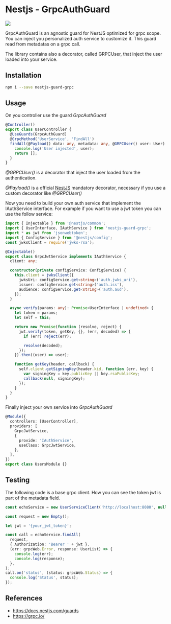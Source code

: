 # Nestjs - GrpcAuthGuard

<img src="https://miro.medium.com/max/4500/1*NMkClP0D2ZkWEXAPHYvy1Q.png">

GrpcAuthGuard is an agnostic guard for NestJS optimized for grpc scope. You can inject you personalized auth service to customize it. This guard read from metadatas on a grpc call.

The library contains also a decorator, called GRPCUser, that inject the user loaded into your service.

## Installation

```sh
npm i --save nestjs-guard-grpc
```

## Usage

On you controller use the guard _GrpcAuthGuard_

```ts
@Controller()
export class UserController {
  @UseGuards(GrpcAuthGuard)
  @GrpcMethod('UserService', 'FindAll')
  findAll(@Payload() data: any, metadata: any, @GRPCUser() user: User) {
    console.log('User injected', user);
    return [];
  }
}
```

_@GRPCUser()_ is a decorator that inject the user loaded from the authentication.

_@Payload()_ is a official <a href="https://github.com/nestjs/nest/issues/4851" target="_blank">NestJS</a> mandatory decorator, necessary if you use a custom decorator like _@GRPCUser()_

Now you need to build your own auth service that implement the IAuthService interface. For example if you want to use a jwt token you can use the follow service:

```ts
import { Injectable } from '@nestjs/common';
import { UserInterface, IAuthService } from 'nestjs-guard-grpc';
import * as jwt from 'jsonwebtoken';
import { ConfigService } from '@nestjs/config';
const jwksClient = require('jwks-rsa');

@Injectable()
export class GrpcJwtService implements IAuthService {
  client: any;

  constructor(private configService: ConfigService) {
    this.client = jwksClient({
      jwksUri: configService.get<string>('auth.jwks_uri'),
      issuer: configService.get<string>('auth.iss'),
      audience: configService.get<string>('auth.aud'),
    });
  }

  async verify(params: any): Promise<UserInterface | undefined> {
    let token = params;
    let self = this;

    return new Promise(function (resolve, reject) {
      jwt.verify(token, getKey, {}, (err, decoded) => {
        if (err) reject(err);

        resolve(decoded);
      });
    }).then((user) => user);

    function getKey(header, callback) {
      self.client.getSigningKey(header.kid, function (err, key) {
        var signingKey = key.publicKey || key.rsaPublicKey;
        callback(null, signingKey);
      });
    }
  }
}
```

Finally inject your own service into _GrpcAuthGuard_

```ts
@Module({
  controllers: [UserController],
  providers: [
    GrpcJwtService,
    {
      provide: 'IAuthService',
      useClass: GrpcJwtService,
    },
  ],
})
export class UsersModule {}
```

## Testing

The following code is a base grpc client. How you can see the token jwt is part of the metadata field.

```ts
const echoService = new UserServiceClient('http://localhost:8080', null, null);

const request = new Empty();

let jwt = '{your_jwt_token}';

const call = echoService.findAll(
  request,
  { Authorization: 'Bearer ' + jwt },
  (err: grpcWeb.Error, response: UserList) => {
    console.log(err);
    console.log(response);
  },
);
call.on('status', (status: grpcWeb.Status) => {
  console.log('Status', status);
});
```

## References

- <a href="https://docs.nestjs.com/guards">https://docs.nestjs.com/guards</a>
- <a href="https://grpc.io/">https://grpc.io/</a>
